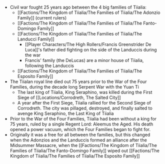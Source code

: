 - Civil war fought 25 years ago between the 4 big families of Tiialia:
	- [[Factions/The Kingdom of Tiialia/The Families of Tiialia/The Adonzio Family]] (current rulers)
	- [[Factions/The Kingdom of Tiialia/The Families of Tiialia/The Fanto-Domingo Family]]
	- [[Factions/The Kingdom of Tiialia/The Families of Tiialia/The Landucci Family]]
		- [[Player Characters/The High Rollers/Francis Greenstrider De Luca]]'s father died fighting on the side of the Landuccis during the war
		- Francis' family (the DeLucas) are a minor house of Tiialia, following the Landuccis
	- [[Factions/The Kingdom of Tiialia/The Families of Tiialia/The Esposito Family]]
-  The Tiialan royal line died out 75 years prior to the War of the Four Families, during the decade long Serpent War with the Yuan Ti
	- The last king of Tiialia, King Seraphino, was killed during the First Siege of [[Locations/Corrodreth, The Salted City]]
	- A year after the First Siege, Tiialia rallied for the Second Siege of Corrodreth. The city was pillaged, destroyed, and finally salted to avenge King Seraphino, the Last King of Tiialia
- Prior to the War of the Four Families, Tiialia had been without a king for 75 years, ruled by a single Regent Lord: Aleemus the Aged. His death opened a power vacuum, which the Four Families began to fight for.
- Originally it was a free for all between the families, but this changed when the Adonzios and the Landuccis formed an alliance after the Midsummer Massacre, when the [[Factions/The Kingdom of Tiialia/The Families of Tiialia/The Fanto-Domingo Family]]  wiped out [[Factions/The Kingdom of Tiialia/The Families of Tiialia/The Esposito Family]]
